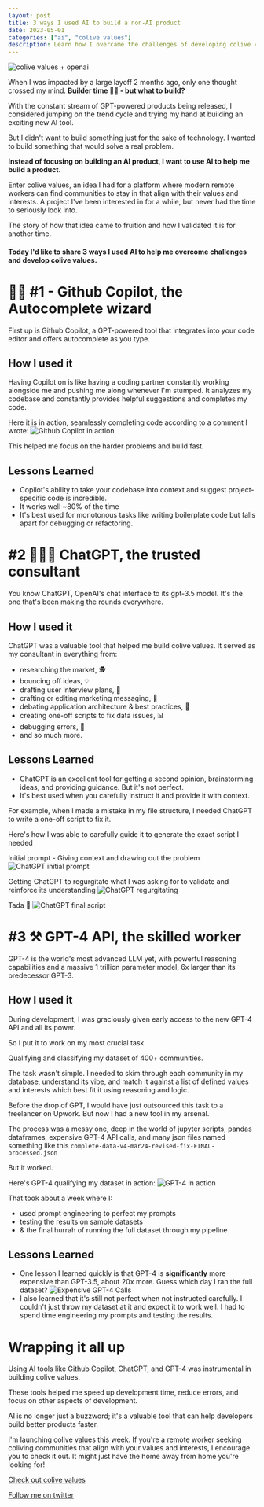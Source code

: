 ```yaml
---
layout: post
title: 3 ways I used AI to build a non-AI product
date: 2023-05-01
categories: ["ai", "colive values"]
description: Learn how I overcame the challenges of developing colive values, a platform for remote workers to find communities that align with their values and interests, by using cutting-edge AI tools and techniques.
---
```

![colive values + openai](https://alsado.ca/assets/img/article_imgs/openai_colivevalues.png)

When I was impacted by a large layoff 2 months ago, only one thought crossed my mind. **Builder time 👷‍♂️ - but what to build?**

With the constant stream of GPT-powered products being released, I considered jumping on the trend cycle and trying my hand at building an exciting new AI tool.

But I didn't want to build something just for the sake of technology. I wanted to build something that would solve a real problem.

**Instead of focusing on building an AI product, I want to use AI to help me build a product.**

Enter colive values, an idea I had for a platform where modern remote workers can find communities to stay in that align with their values and interests. A project I've been interested in for a while, but never had the time to seriously look into.

The story of how that idea came to fruition and how I validated it is for another time.

#### Today I'd like to share 3 ways I used AI to help me overcome challenges and develop colive values.

# 🧙‍♂️ #1 - Github Copilot, the Autocomplete wizard
First up is Github Copilot, a GPT-powered tool that integrates into your code editor and offers autocomplete as you type. 

## How I used it
Having Copilot on is like having a coding partner constantly working alongside me and pushing me along whenever I'm stumped. It analyzes my codebase and constantly provides helpful suggestions and completes my code.

Here it is in action, seamlessly completing code according to a comment I wrote:
![Github Copilot in action](https://alsado.ca/assets/img/article_imgs/github-copilot.gif)

This helped me focus on the harder problems and build fast.

## Lessons Learned
- Copilot's ability to take your codebase into context and suggest project-specific code is incredible.
- It works well ~80% of the time
- It's best used for monotonous tasks like writing boilerplate code but falls apart for debugging or refactoring.

# #2 👩🏻‍💻 ChatGPT, the trusted consultant
You know ChatGPT, OpenAI's chat interface to its gpt-3.5 model. It's the one that's been making the rounds everywhere.

## How I used it
ChatGPT was a valuable tool that helped me build colive values. It served as my consultant in everything from:
- researching the market, 🕵️
- bouncing off ideas, 💡
- drafting user interview plans, 📝
- crafting or editing marketing messaging, 💬
- debating application architecture & best practices, 🔐
- creating one-off scripts to fix data issues, 📊
- debugging errors, 🐞
- and so much more.

## Lessons Learned
- ChatGPT is an excellent tool for getting a second opinion, brainstorming ideas, and providing guidance. But it's not perfect.
- It's best used when you carefully instruct it and provide it with context.

For example, when I made a mistake in my file structure, I needed ChatGPT to write a one-off script to fix it. 

Here's how I was able to carefully guide it to generate the exact script I needed

Initial prompt - Giving context and drawing out the problem
![ChatGPT initial prompt](https://alsado.ca/assets/img/article_imgs/chatgpt-initial-prompt.png)

Getting ChatGPT to regurgitate what I was asking for to validate and reinforce its understanding
![ChatGPT regurgitating](https://alsado.ca/assets/img/article_imgs/chatgpt-regurgitating.png)

Tada 🎉
![ChatGPT final script](https://alsado.ca/assets/img/article_imgs/chatgpt-final-answer.png)

# #3 ⚒️ GPT-4 API, the skilled worker
GPT-4 is the world's most advanced LLM yet, with powerful reasoning capabilities and a massive 1 trillion parameter model, 6x larger than its predecessor GPT-3.

## How I used it
During development, I was graciously given early access to the new GPT-4 API and all its power. 

So I put it to work on my most crucial task. 

Qualifying and classifying my dataset of 400+ communities.

The task wasn't simple. I needed to skim through each community in my database, understand its vibe, and match it against a list of defined values and interests which best fit it using reasoning and logic.

Before the drop of GPT, I would have just outsourced this task to a freelancer on Upwork. But now I had a new tool in my arsenal.

The process was a messy one, deep in the world of jupyter scripts, pandas dataframes, expensive GPT-4 API calls, and many json files named something like this `complete-data-v4-mar24-revised-fix-FINAL-processed.json`

But it worked.

Here's GPT-4 qualifying my dataset in action:
![GPT-4 in action](https://alsado.ca/assets/img/article_imgs/gpt4-in-action.png)

That took about a week where I:
- used prompt engineering to perfect my prompts
- testing the results on sample datasets
- & the final hurrah of running the full dataset through my pipeline

## Lessons Learned
- One lesson I learned quickly is that GPT-4 is **significantly** more expensive than GPT-3.5, about 20x more.
Guess which day I ran the full dataset?
![Expensive GPT-4 Calls](https://alsado.ca/assets/img/article_imgs/gpt4-billing.png)
- I also learned that it's still not perfect when not instructed carefully. I couldn't just throw my dataset at it and expect it to work well. I had to spend time engineering my prompts and testing the results.


# Wrapping it all up
Using AI tools like Github Copilot, ChatGPT, and GPT-4 was instrumental in building colive values. 

These tools helped me speed up development time, reduce errors, and focus on other aspects of development. 

AI is no longer just a buzzword; it's a valuable tool that can help developers build better products faster. 

I'm launching colive values this week. If you're a remote worker seeking coliving communities that align with your values and interests, I encourage you to check it out. It might just have the home away from home you're looking for!

[Check out colive values](https://colivevalues.com)

[Follow me on twitter](https://twitter.com/themajd_)
